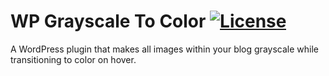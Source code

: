 # WP Grayscale To Color [![License](https://img.shields.io/badge/license-GPL--2.0%2B-green.svg)](http://www.gnu.org/licenses/gpl-2.0.html)
A WordPress plugin that makes all images within your blog grayscale while transitioning to color on hover.
